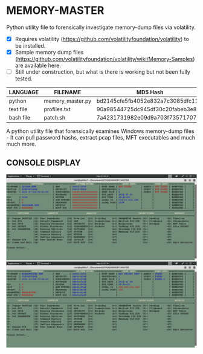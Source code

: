 # MEMORY-MASTER
Python utility file to forensically investigate memory-dump files via volatility.

- [x] Requires volatility (https://github.com/volatilityfoundation/volatility) to be installed.
- [x] Sample memory dump files (https://github.com/volatilityfoundation/volatility/wiki/Memory-Samples) are available here.
- [ ] Still under construction, but what is there is working but not been fully tested.

| LANGUAGE  | FILENAME         | MD5 Hash                         |
|------     |------            | -------                          |
| python    | memory_master.py | bd2145cfe5fb4052e832a7c3085dfc11 |
| text file | profiles.txt     | 90a98544725dc945df30c20fabeb3e80 |
| bash file | patch.sh         | 7a4231731982e09d9a703f7357170755 |


A python utility file that forensically examines Windows memory-dump files - It can pull password hashs, extract pcap files, MFT executables and much much more.

## CONSOLE DISPLAY
![Screenshot](picture1.png)
![Screenshot](picture2.png)
